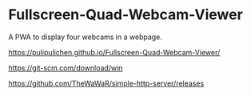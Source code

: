 # Fullscreen-Quad-Webcam-Viewer
A PWA to display four webcams in a webpage.

https://pulipulichen.github.io/Fullscreen-Quad-Webcam-Viewer/


https://git-scm.com/download/win

https://github.com/TheWaWaR/simple-http-server/releases